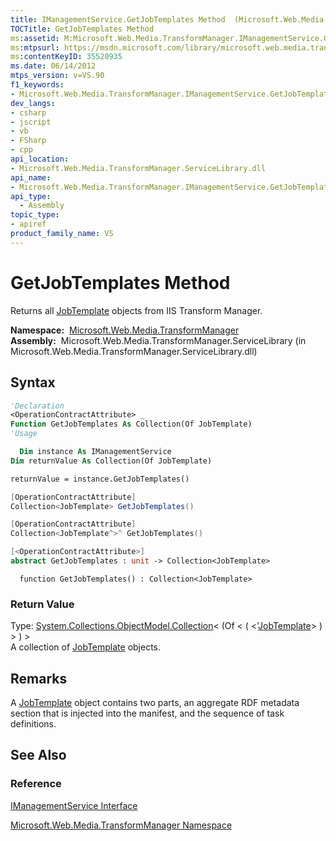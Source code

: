 ```yaml
---
title: IManagementService.GetJobTemplates Method  (Microsoft.Web.Media.TransformManager)
TOCTitle: GetJobTemplates Method
ms:assetid: M:Microsoft.Web.Media.TransformManager.IManagementService.GetJobTemplates
ms:mtpsurl: https://msdn.microsoft.com/library/microsoft.web.media.transformmanager.imanagementservice.getjobtemplates(v=VS.90)
ms:contentKeyID: 35520935
ms.date: 06/14/2012
mtps_version: v=VS.90
f1_keywords:
- Microsoft.Web.Media.TransformManager.IManagementService.GetJobTemplates
dev_langs:
- csharp
- jscript
- vb
- FSharp
- cpp
api_location:
- Microsoft.Web.Media.TransformManager.ServiceLibrary.dll
api_name:
- Microsoft.Web.Media.TransformManager.IManagementService.GetJobTemplates
api_type:
  - Assembly
topic_type:
- apiref
product_family_name: VS
---
```


# GetJobTemplates Method

Returns all [JobTemplate](jobtemplate-class-microsoft-web-media-transformmanager.md) objects from IIS Transform Manager.

**Namespace:**  [Microsoft.Web.Media.TransformManager](microsoft-web-media-transformmanager-namespace.md)  
**Assembly:**  Microsoft.Web.Media.TransformManager.ServiceLibrary (in Microsoft.Web.Media.TransformManager.ServiceLibrary.dll)

## Syntax

```vb
'Declaration
<OperationContractAttribute> _
Function GetJobTemplates As Collection(Of JobTemplate)
'Usage

  Dim instance As IManagementService
Dim returnValue As Collection(Of JobTemplate)

returnValue = instance.GetJobTemplates()
```

```csharp
[OperationContractAttribute]
Collection<JobTemplate> GetJobTemplates()
```

```cpp
[OperationContractAttribute]
Collection<JobTemplate^>^ GetJobTemplates()
```

``` fsharp
[<OperationContractAttribute>]
abstract GetJobTemplates : unit -> Collection<JobTemplate> 
```

```jscript
  function GetJobTemplates() : Collection<JobTemplate>
```

### Return Value

Type: [System.Collections.ObjectModel.Collection](https://msdn.microsoft.com/library/ms132397)\< (Of \< ( \<'[JobTemplate](jobtemplate-class-microsoft-web-media-transformmanager.md)\> ) \> ) \>  
A collection of [JobTemplate](jobtemplate-class-microsoft-web-media-transformmanager.md) objects.  

## Remarks

A [JobTemplate](jobtemplate-class-microsoft-web-media-transformmanager.md) object contains two parts, an aggregate RDF metadata section that is injected into the manifest, and the sequence of task definitions.

## See Also

### Reference

[IManagementService Interface](imanagementservice-interface-microsoft-web-media-transformmanager.md)

[Microsoft.Web.Media.TransformManager Namespace](microsoft-web-media-transformmanager-namespace.md)

